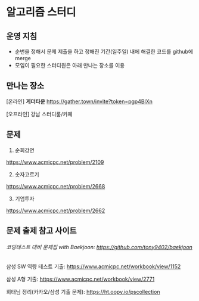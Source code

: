 # 알고리즘 스터디

## 운영 지침
- 순번을 정해서 문제 제출을 하고 정해진 기간(일주일) 내에 해결한 코드를 github에 merge
- 모임이 필요한 스터디원은 아래 만나는 장소를 이용

## 만나는 장소

[온라인] __게더타운__
https://gather.town/invite?token=pgp4BlXn

[오프라인] 강남 스터디룸/카페

## 문제

1. 순회강연

https://www.acmicpc.net/problem/2109

2. 숫자고르기

https://www.acmicpc.net/problem/2668

3. 기업투자

https://www.acmicpc.net/problem/2662



## 문제 출제 참고 사이트 
###### 코딩테스트 대비 문제집 with Baekjoon: https://github.com/tony9402/baekjoon

삼성 SW 역량 테스트 기출: https://www.acmicpc.net/workbook/view/1152

삼성 A형 기출: https://www.acmicpc.net/workbook/view/2771

희태님 정리(카카오/삼성 기출 문제): https://ht.oopy.io/pscollection

